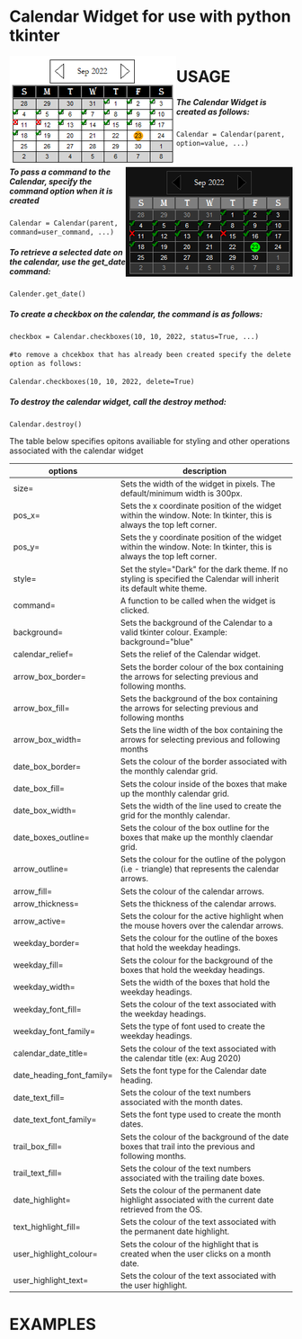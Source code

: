 # Calendar Widget for use with python tkinter

<img align="left" src="https://github.com/Spartanlasergun/calendar_widget/blob/main/README_info/Calendar%20-%20Light%20Theme.png?raw=true">
<img align="right" src="https://github.com/Spartanlasergun/calendar_widget/blob/main/README_info/Calendar%20-%20Dark%20Theme.png?raw=true">

#
#
#
#
#
#
# USAGE

##### The Calendar Widget is created as follows:
```
Calendar = Calendar(parent, option=value, ...)
```

##### To pass a command to the Calendar, specify the command option when it is created
```
Calendar = Calendar(parent, command=user_command, ...)
```

##### To retrieve a selected date on the calendar, use the get_date command:
```
Calender.get_date()
```

##### To create a checkbox on the calendar, the command is as follows:
```
checkbox = Calendar.checkboxes(10, 10, 2022, status=True, ...)

#to remove a chcekbox that has already been created specify the delete option as follows:

Calendar.checkboxes(10, 10, 2022, delete=True)
```

##### To destroy the calendar widget, call the destroy method:
```
Calendar.destroy()
```


The table below specifies opitons availiable for styling and other operations associated with the calendar widget

| options | description |
| ------- | ----------- |
| size= | Sets the width of the widget in pixels. The default/minimum width is 300px. |
| pos_x= | Sets the x coordinate position of the widget within the window. Note: In tkinter, this is always the top left corner. |
| pos_y= | Sets the y coordinate position of the widget within the window. Note: In tkinter, this is always the top left corner. |
| style= | Set the style="Dark" for the dark theme. If no styling is specified the Calendar will inherit its default white theme. |
| command= | A function to be called when the widget is clicked. |
| background= | Sets the background of the Calendar to a valid tkinter colour. Example: background="blue" |
| calendar_relief= | Sets the relief of the Calendar widget. |
| arrow_box_border= | Sets the border colour of the box containing the arrows for selecting previous and following months. |
| arrow_box_fill= | Sets the background of the box containing the arrows for selecting previous and following months |
| arrow_box_width= | Sets the line width of the box containing the arrows for selecting previous and following months |
| date_box_border= | Sets the colour of the border associated with the monthly calendar grid. |
| date_box_fill= | Sets the colour inside of the boxes that make up the monthly calendar grid. |
| date_box_width= | Sets the width of the line used to create the grid for the monthly calendar. |
| date_boxes_outline= | Sets the colour of the box outline for the boxes that make up the monthly claendar grid. |
| arrow_outline= | Sets the colour for the outline of the polygon (i.e - triangle) that represents the calendar arrows. |
| arrow_fill= | Sets the colour of the calendar arrows. |
| arrow_thickness= | Sets the thickness of the calendar arrows. |
| arrow_active= | Sets the colour for the active highlight when the mouse hovers over the calendar arrows. |
| weekday_border= | Sets the colour for the outline of the boxes that hold the weekday headings. |
| weekday_fill= | Sets the colour for the background of the boxes that hold the weekday headings. |
| weekday_width= | Sets the width of the boxes that hold the weekday headings. |
| weekday_font_fill= | Sets the colour of the text associated with the weekday headings. |
| weekday_font_family= | Sets the type of font used to create the weekday headings. |
| calendar_date_title= | Sets the colour of the text associated with the calendar title (ex: Aug 2020) |
| date_heading_font_family= | Sets the font type for the Calendar date heading. |
| date_text_fill= | Sets the colour of the text numbers associated with the month dates. |
| date_text_font_family= | Sets the font type used to create the month dates. |
| trail_box_fill= | Sets the colour of the background of the date boxes that trail into the previous and following months. |
| trail_text_fill= | Sets the colour of the text numbers associated with the trailing date boxes. |
| date_highlight= | Sets the colour of the permanent date highlight associated with the current date retrieved from the OS. |
| text_highlight_fill= | Sets the colour of the text associated with the permanent date highlight. |
| user_highlight_colour= | Sets the colour of the highlight that is created when the user clicks on a month date. |
| user_highlight_text= | Sets the colour of the text associated with the user highlight. |



# EXAMPLES

